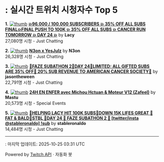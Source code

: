 # : 실시간 트위치 시청자수 Top 5

**1.** [![thumb](https://static-cdn.jtvnw.net/previews-ttv/live_user_lacy-320x180.jpg)](https://twitch.tv/Lacy)
**[💥96,000 / 100,000 SUBSCRIBERS 💥 35% OFF ALL SUBS FINAL💥FINAL PUSH TO 100K 💥 35% OFF ALL SUBS 💥 CANCER RUN TOMORROW 💥 DAY 24 💥](https://twitch.tv/Lacy)** by **Lacy**<br>27,080명 시청  - Just Chatting

**2.** [![thumb](https://static-cdn.jtvnw.net/previews-ttv/live_user_n3on-320x180.jpg)](https://twitch.tv/N3on)
**[N3on x YesJulz](https://twitch.tv/N3on)** by **N3on**<br>26,328명 시청  - Just Chatting

**3.** [![thumb](https://static-cdn.jtvnw.net/previews-ttv/live_user_jasontheween-320x180.jpg)](https://twitch.tv/jasontheween)
**[🔴FAZE SUBATHON 2🔴DAY 24🔴LIMITED: ALL GIFTED SUBS ARE 35% OFF🔴 20% SUB REVENUE TO AMERICAN CANCER SOCIETY🔴](https://twitch.tv/jasontheween)** by **jasontheween**<br>22,791명 시청  - Just Chatting

**4.** [![thumb](https://static-cdn.jtvnw.net/previews-ttv/live_user_mastu-320x180.jpg)](https://twitch.tv/Mastu)
**[24H EN ENFER avec Michou Hctuan & Moteur V12 (Zafeel)](https://twitch.tv/Mastu)** by **Mastu**<br>20,573명 시청  - Special Events

**5.** [![thumb](https://static-cdn.jtvnw.net/previews-ttv/live_user_stableronaldo-320x180.jpg)](https://twitch.tv/stableronaldo)
**[🍂HELPING LACY HIT 100K SUBS🍂DOWN 15K LIFES GREAT 🍂FAT & BALD🍂STBL 🍂DAY 24 🍂 FAZE SUBATHON 2 🍂 [twitter/insta @stableronaldo] !sub](https://twitch.tv/stableronaldo)** by **stableronaldo**<br>14,484명 시청  - Just Chatting


---
: 마지막 업데이트: 2025-10-25 03:31 UTC

Powered by [Twitch API](https://dev.twitch.tv/docs/api/reference) · 자동화 봇